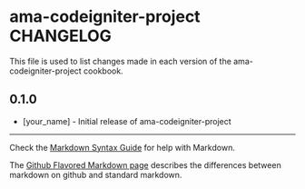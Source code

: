 # ama-codeigniter-project CHANGELOG

This file is used to list changes made in each version of the ama-codeigniter-project cookbook.

## 0.1.0
- [your_name] - Initial release of ama-codeigniter-project

- - -
Check the [Markdown Syntax Guide](http://daringfireball.net/projects/markdown/syntax) for help with Markdown.

The [Github Flavored Markdown page](http://github.github.com/github-flavored-markdown/) describes the differences between markdown on github and standard markdown.
